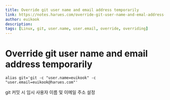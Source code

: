 ```yaml
---
title: Override git user name and email address temporarily
link: https://notes.harues.com/override-git-user-name-and-emal-address-temporarily
author: euikook
description: 
tags: [Linux, git, user.name, user.email, override, overriding]
---
```


# Override git user name and email address temporarily

```
alias git='git -c "user.name=euikook" -c "user.email=euikook@harues.com"'
```

git 커밋 시 임시 사용자 이름 및 이메일 주소 설정